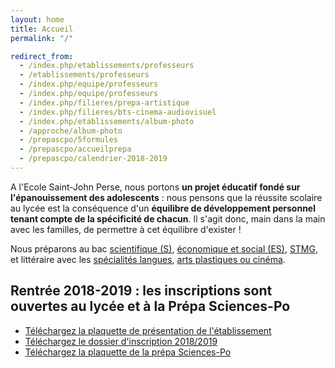 ```yaml
---
layout: home
title: Accueil
permalink: "/"

redirect_from:
  - /index.php/etablissements/professeurs
  - /etablissements/professeurs
  - /index.php/equipe/professeurs
  - /index.php/equipe/professeurs
  - /index.php/filieres/prepa-artistique
  - /index.php/filieres/bts-cinema-audiovisuel
  - /index.php/etablissements/album-photo
  - /approche/album-photo
  - /prepascpo/5formules
  - /prepascpo/accueilprepa
  - /prepascpo/calendrier-2018-2019
---
```


A l'Ecole Saint-John Perse, nous portons **un projet éducatif fondé sur l'épanouissement des adolescents** : nous pensons que la réussite scolaire au lycée est la conséquence d'un **équilibre de développement personnel tenant compte de la spécificité de chacun**. Il s'agit donc, main dans la main avec les familles, de permettre à cet équilibre d'exister !  

Nous préparons au bac [scientifique (S)](/filieres/scientifique-s/), [économique et social (ES)](/filieres/eco-et-social-es/), [STMG](/filieres/management-stmg/), et littéraire avec les [spécialités langues](/filieres/litteraire-langues-l/), [arts plastiques ou cinéma](/filieres/litteraire-arts-plastiques-ou-cinema/).

## Rentrée 2018-2019 : les inscriptions sont ouvertes au lycée et à la Prépa Sciences-Po

* [Téléchargez la plaquette de présentation de l'établissement](/images/plaquette_2018_2019.pdf)
* [Téléchargez le dossier d'inscription 2018/2019](/images/Dossier_dinscription_2018_2019.pdf)
* [Téléchargez la plaquette de la prépa Sciences-Po](/images/plaquette_prepa_sciences-po.pdf)

